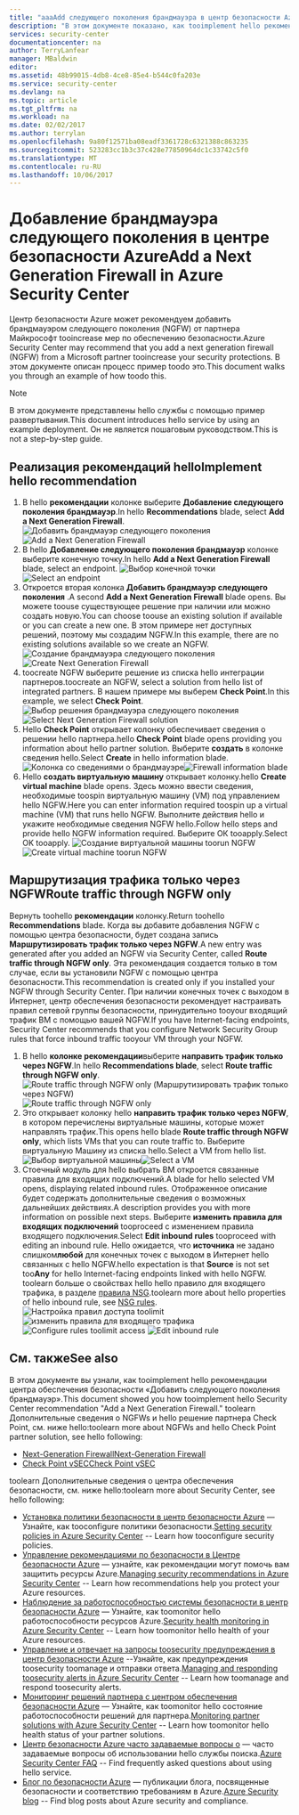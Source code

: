 ```yaml
---
title: "aaaAdd следующего поколения брандмауэра в центр безопасности Azure | Документы Microsoft"
description: "В этом документе показано, как tooimplement hello рекомендации центра безопасности Azure ** добавьте следующего поколения брандмауэра ** и ** маршрута анализировать трафик через NGFW только **."
services: security-center
documentationcenter: na
author: TerryLanfear
manager: MBaldwin
editor: 
ms.assetid: 48b99015-4db8-4ce8-85e4-b544c0fa203e
ms.service: security-center
ms.devlang: na
ms.topic: article
ms.tgt_pltfrm: na
ms.workload: na
ms.date: 02/02/2017
ms.author: terrylan
ms.openlocfilehash: 9a80f12571ba08eadf3361728c6321388c863235
ms.sourcegitcommit: 523283cc1b3c37c428e77850964dc1c33742c5f0
ms.translationtype: MT
ms.contentlocale: ru-RU
ms.lasthandoff: 10/06/2017
---
```

# <a name="add-a-next-generation-firewall-in-azure-security-center"></a><span data-ttu-id="c33a4-103">Добавление брандмауэра следующего поколения в центре безопасности Azure</span><span class="sxs-lookup"><span data-stu-id="c33a4-103">Add a Next Generation Firewall in Azure Security Center</span></span>
<span data-ttu-id="c33a4-104">Центр безопасности Azure может рекомендуем добавить брандмауэром следующего поколения (NGFW) от партнера Майкрософт tooincrease мер по обеспечению безопасности.</span><span class="sxs-lookup"><span data-stu-id="c33a4-104">Azure Security Center may recommend that you add a next generation firewall (NGFW) from a Microsoft partner tooincrease your security protections.</span></span> <span data-ttu-id="c33a4-105">В этом документе описан процесс пример toodo это.</span><span class="sxs-lookup"><span data-stu-id="c33a4-105">This document walks you through an example of how toodo this.</span></span>

> [!NOTE]
> <span data-ttu-id="c33a4-106">В этом документе представлены hello службы с помощью пример развертывания.</span><span class="sxs-lookup"><span data-stu-id="c33a4-106">This document introduces hello service by using an example deployment.</span></span>  <span data-ttu-id="c33a4-107">Он не является пошаговым руководством.</span><span class="sxs-lookup"><span data-stu-id="c33a4-107">This is not a step-by-step guide.</span></span>
>
>

## <a name="implement-hello-recommendation"></a><span data-ttu-id="c33a4-108">Реализация рекомендаций hello</span><span class="sxs-lookup"><span data-stu-id="c33a4-108">Implement hello recommendation</span></span>
1. <span data-ttu-id="c33a4-109">В hello **рекомендации** колонке выберите **Добавление следующего поколения брандмауэр**.</span><span class="sxs-lookup"><span data-stu-id="c33a4-109">In hello **Recommendations** blade, select **Add a Next Generation Firewall**.</span></span>
   <span data-ttu-id="c33a4-110">![Добавить брандмауэр следующего поколения][1]</span><span class="sxs-lookup"><span data-stu-id="c33a4-110">![Add a Next Generation Firewall][1]</span></span>
2. <span data-ttu-id="c33a4-111">В hello **Добавление следующего поколения брандмауэр** колонке выберите конечную точку.</span><span class="sxs-lookup"><span data-stu-id="c33a4-111">In hello **Add a Next Generation Firewall** blade, select an endpoint.</span></span>
   <span data-ttu-id="c33a4-112">![Выбор конечной точки][2]</span><span class="sxs-lookup"><span data-stu-id="c33a4-112">![Select an endpoint][2]</span></span>
3. <span data-ttu-id="c33a4-113">Откроется вторая колонка **Добавить брандмауэр следующего поколения** .</span><span class="sxs-lookup"><span data-stu-id="c33a4-113">A second **Add a Next Generation Firewall** blade opens.</span></span> <span data-ttu-id="c33a4-114">Вы можете toouse существующее решение при наличии или можно создать новую.</span><span class="sxs-lookup"><span data-stu-id="c33a4-114">You can choose toouse an existing solution if available or you can create a new one.</span></span> <span data-ttu-id="c33a4-115">В этом примере нет доступных решений, поэтому мы создадим NGFW.</span><span class="sxs-lookup"><span data-stu-id="c33a4-115">In this example, there are no existing solutions available so we create an NGFW.</span></span>
   <span data-ttu-id="c33a4-116">![Создание брандмауэра следующего поколения][3]</span><span class="sxs-lookup"><span data-stu-id="c33a4-116">![Create Next Generation Firewall][3]</span></span>
4. <span data-ttu-id="c33a4-117">toocreate NGFW выберите решение из списка hello интеграции партнеров.</span><span class="sxs-lookup"><span data-stu-id="c33a4-117">toocreate an NGFW, select a solution from hello list of integrated partners.</span></span> <span data-ttu-id="c33a4-118">В нашем примере мы выберем **Check Point**.</span><span class="sxs-lookup"><span data-stu-id="c33a4-118">In this example, we select **Check Point**.</span></span>
   <span data-ttu-id="c33a4-119">![Выбор решения брандмауэра следующего поколения][4]</span><span class="sxs-lookup"><span data-stu-id="c33a4-119">![Select Next Generation Firewall solution][4]</span></span>
5. <span data-ttu-id="c33a4-120">Hello **Check Point** открывает колонку обеспечивает сведения о решении hello партнера.</span><span class="sxs-lookup"><span data-stu-id="c33a4-120">hello **Check Point** blade opens providing you information about hello partner solution.</span></span> <span data-ttu-id="c33a4-121">Выберите **создать** в колонке сведения hello.</span><span class="sxs-lookup"><span data-stu-id="c33a4-121">Select **Create** in hello information blade.</span></span>
   <span data-ttu-id="c33a4-122">![Колонка со сведениями о брандмауэре][5]</span><span class="sxs-lookup"><span data-stu-id="c33a4-122">![Firewall information blade][5]</span></span>
6. <span data-ttu-id="c33a4-123">Hello **создать виртуальную машину** открывает колонку.</span><span class="sxs-lookup"><span data-stu-id="c33a4-123">hello **Create virtual machine** blade opens.</span></span> <span data-ttu-id="c33a4-124">Здесь можно ввести сведения, необходимые toospin виртуальную машину (VM) под управлением hello NGFW.</span><span class="sxs-lookup"><span data-stu-id="c33a4-124">Here you can enter information required toospin up a virtual machine (VM) that runs hello NGFW.</span></span> <span data-ttu-id="c33a4-125">Выполните действия hello и укажите необходимые сведения NGFW hello.</span><span class="sxs-lookup"><span data-stu-id="c33a4-125">Follow hello steps and provide hello NGFW information required.</span></span> <span data-ttu-id="c33a4-126">Выберите ОК tooapply.</span><span class="sxs-lookup"><span data-stu-id="c33a4-126">Select OK tooapply.</span></span>
   <span data-ttu-id="c33a4-127">![Создание виртуальной машины toorun NGFW][6]</span><span class="sxs-lookup"><span data-stu-id="c33a4-127">![Create virtual machine toorun NGFW][6]</span></span>

## <a name="route-traffic-through-ngfw-only"></a><span data-ttu-id="c33a4-128">Маршрутизация трафика только через NGFW</span><span class="sxs-lookup"><span data-stu-id="c33a4-128">Route traffic through NGFW only</span></span>
<span data-ttu-id="c33a4-129">Вернуть toohello **рекомендации** колонку.</span><span class="sxs-lookup"><span data-stu-id="c33a4-129">Return toohello **Recommendations** blade.</span></span> <span data-ttu-id="c33a4-130">Когда вы добавите добавления NGFW с помощью центра безопасности, будет создана запись **Маршрутизировать трафик только через NGFW**.</span><span class="sxs-lookup"><span data-stu-id="c33a4-130">A new entry was generated after you added an NGFW via Security Center, called **Route traffic through NGFW only**.</span></span> <span data-ttu-id="c33a4-131">Эта рекомендация создается только в том случае, если вы установили NGFW с помощью центра безопасности.</span><span class="sxs-lookup"><span data-stu-id="c33a4-131">This recommendation is created only if you installed your NGFW through Security Center.</span></span> <span data-ttu-id="c33a4-132">При наличии конечных точек с выходом в Интернет, центр обеспечения безопасности рекомендует настраивать правил сетевой группы безопасности, принудительно tooyour входящий трафик ВМ с помощью вашей NGFW.</span><span class="sxs-lookup"><span data-stu-id="c33a4-132">If you have Internet-facing endpoints, Security Center recommends that you configure Network Security Group rules that force inbound traffic tooyour VM through your NGFW.</span></span>

1. <span data-ttu-id="c33a4-133">В hello **колонке рекомендации**выберите **направить трафик только через NGFW**.</span><span class="sxs-lookup"><span data-stu-id="c33a4-133">In hello **Recommendations blade**, select **Route traffic through NGFW only**.</span></span>
   <span data-ttu-id="c33a4-134">![Route traffic through NGFW only (Маршрутизировать трафик только через NGFW)][7]</span><span class="sxs-lookup"><span data-stu-id="c33a4-134">![Route traffic through NGFW only][7]</span></span>
2. <span data-ttu-id="c33a4-135">Это открывает колонку hello **направить трафик только через NGFW**, в котором перечислены виртуальные машины, которые может направлять трафик.</span><span class="sxs-lookup"><span data-stu-id="c33a4-135">This opens hello blade **Route traffic through NGFW only**, which lists VMs that you can route traffic to.</span></span> <span data-ttu-id="c33a4-136">Выберите виртуальную Машину из списка hello.</span><span class="sxs-lookup"><span data-stu-id="c33a4-136">Select a VM from hello list.</span></span>
   <span data-ttu-id="c33a4-137">![Выбор виртуальной машины][8]</span><span class="sxs-lookup"><span data-stu-id="c33a4-137">![Select a VM][8]</span></span>
3. <span data-ttu-id="c33a4-138">Стоечный модуль для hello выбрать ВМ откроется связанные правила для входящих подключений.</span><span class="sxs-lookup"><span data-stu-id="c33a4-138">A blade for hello selected VM opens, displaying related inbound rules.</span></span> <span data-ttu-id="c33a4-139">Отображенное описание будет содержать дополнительные сведения о возможных дальнейших действиях.</span><span class="sxs-lookup"><span data-stu-id="c33a4-139">A description provides you with more information on possible next steps.</span></span> <span data-ttu-id="c33a4-140">Выберите **изменить правила для входящих подключений** tooproceed с изменением правила входящего подключения.</span><span class="sxs-lookup"><span data-stu-id="c33a4-140">Select **Edit inbound rules** tooproceed with editing an inbound rule.</span></span> <span data-ttu-id="c33a4-141">Hello ожидается, что **источника** не задано слишком**любой** для конечных точек с выходом в Интернет hello связанных с hello NGFW.</span><span class="sxs-lookup"><span data-stu-id="c33a4-141">hello expectation is that **Source** is not set too**Any** for hello Internet-facing endpoints linked with hello NGFW.</span></span> <span data-ttu-id="c33a4-142">toolearn больше о свойствах hello hello правило для входящего трафика, в разделе [правила NSG](../virtual-network/virtual-networks-nsg.md#nsg-rules).</span><span class="sxs-lookup"><span data-stu-id="c33a4-142">toolearn more about hello properties of hello inbound rule, see [NSG rules](../virtual-network/virtual-networks-nsg.md#nsg-rules).</span></span>
   <span data-ttu-id="c33a4-143">![Настройка правил доступа toolimit][9]
   ![изменить правила для входящего трафика][10]</span><span class="sxs-lookup"><span data-stu-id="c33a4-143">![Configure rules toolimit access][9]
![Edit inbound rule][10]</span></span>

## <a name="see-also"></a><span data-ttu-id="c33a4-144">См. также</span><span class="sxs-lookup"><span data-stu-id="c33a4-144">See also</span></span>
<span data-ttu-id="c33a4-145">В этом документе вы узнали, как tooimplement hello рекомендации центра обеспечения безопасности «Добавить следующего поколения брандмауэр».</span><span class="sxs-lookup"><span data-stu-id="c33a4-145">This document showed you how tooimplement hello Security Center recommendation "Add a Next Generation Firewall."</span></span> <span data-ttu-id="c33a4-146">toolearn Дополнительные сведения о NGFWs и hello решение партнера Check Point, см. ниже hello:</span><span class="sxs-lookup"><span data-stu-id="c33a4-146">toolearn more about NGFWs and hello Check Point partner solution, see hello following:</span></span>

* [<span data-ttu-id="c33a4-147">Next-Generation Firewall</span><span class="sxs-lookup"><span data-stu-id="c33a4-147">Next-Generation Firewall</span></span>](https://en.wikipedia.org/wiki/Next-Generation_Firewall)
* [<span data-ttu-id="c33a4-148">Check Point vSEC</span><span class="sxs-lookup"><span data-stu-id="c33a4-148">Check Point vSEC</span></span>](https://azure.microsoft.com/marketplace/partners/checkpoint/check-point-r77-10/)

<span data-ttu-id="c33a4-149">toolearn Дополнительные сведения о центра обеспечения безопасности, см. ниже hello:</span><span class="sxs-lookup"><span data-stu-id="c33a4-149">toolearn more about Security Center, see hello following:</span></span>

* <span data-ttu-id="c33a4-150">[Установка политики безопасности в центр безопасности Azure](security-center-policies.md) — Узнайте, как tooconfigure политики безопасности.</span><span class="sxs-lookup"><span data-stu-id="c33a4-150">[Setting security policies in Azure Security Center](security-center-policies.md) -- Learn how tooconfigure security policies.</span></span>
* <span data-ttu-id="c33a4-151">[Управление рекомендациями по безопасности в Центре безопасности Azure](security-center-recommendations.md) — узнайте, как рекомендации могут помочь вам защитить ресурсы Azure.</span><span class="sxs-lookup"><span data-stu-id="c33a4-151">[Managing security recommendations in Azure Security Center](security-center-recommendations.md) -- Learn how recommendations help you protect your Azure resources.</span></span>
* <span data-ttu-id="c33a4-152">[Наблюдение за работоспособностью системы безопасности в центр безопасности Azure](security-center-monitoring.md) — Узнайте, как toomonitor hello работоспособности ресурсов Azure.</span><span class="sxs-lookup"><span data-stu-id="c33a4-152">[Security health monitoring in Azure Security Center](security-center-monitoring.md) -- Learn how toomonitor hello health of your Azure resources.</span></span>
* <span data-ttu-id="c33a4-153">[Управление и отвечает на запросы toosecurity предупреждения в центр безопасности Azure](security-center-managing-and-responding-alerts.md) --Узнайте, как предупреждения toosecurity toomanage и отправки ответа.</span><span class="sxs-lookup"><span data-stu-id="c33a4-153">[Managing and responding toosecurity alerts in Azure Security Center](security-center-managing-and-responding-alerts.md) -- Learn how toomanage and respond toosecurity alerts.</span></span>
* <span data-ttu-id="c33a4-154">[Мониторинг решений партнера с центром обеспечения безопасности Azure](security-center-partner-solutions.md) — Узнайте, как toomonitor hello состояние работоспособности решений для партнера.</span><span class="sxs-lookup"><span data-stu-id="c33a4-154">[Monitoring partner solutions with Azure Security Center](security-center-partner-solutions.md) -- Learn how toomonitor hello health status of your partner solutions.</span></span>
* <span data-ttu-id="c33a4-155">[Центр безопасности Azure часто задаваемые вопросы о](security-center-faq.md) — часто задаваемые вопросы об использовании hello службы поиска.</span><span class="sxs-lookup"><span data-stu-id="c33a4-155">[Azure Security Center FAQ](security-center-faq.md) -- Find frequently asked questions about using hello service.</span></span>
* <span data-ttu-id="c33a4-156">[Блог по безопасности Azure](http://blogs.msdn.com/b/azuresecurity/) — публикации блога, посвященные безопасности и соответствию требованиям в Azure.</span><span class="sxs-lookup"><span data-stu-id="c33a4-156">[Azure Security blog](http://blogs.msdn.com/b/azuresecurity/) -- Find blog posts about Azure security and compliance.</span></span>

<!--Image references-->
[1]: ./media/security-center-add-next-gen-firewall/add-next-gen-firewall.png
[2]: ./media/security-center-add-next-gen-firewall/select-an-endpoint.png
[3]: ./media/security-center-add-next-gen-firewall/create-new-next-gen-firewall.png
[4]: ./media/security-center-add-next-gen-firewall/select-next-gen-firewall.png
[5]: ./media/security-center-add-next-gen-firewall/firewall-solution-info-blade.png
[6]: ./media/security-center-add-next-gen-firewall/create-virtual-machine.png
[7]: ./media/security-center-add-next-gen-firewall/route-traffic-through-ngfw.png
[8]: ./media/security-center-add-next-gen-firewall/select-vm.png
[9]: ./media/security-center-add-next-gen-firewall/configure-rules-to-limit-access.png
[10]: ./media/security-center-add-next-gen-firewall/edit-inbound-rule.png

